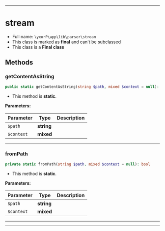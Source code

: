 ***

# stream





* Full name: `\yxorP\app\lib\parser\stream`
* This class is marked as **final** and can't be subclassed
* This class is a **Final class**




## Methods


### getContentAsString



```php
public static getContentAsString(string $path, mixed $context = null): string
```



* This method is **static**.




**Parameters:**

| Parameter | Type | Description |
|-----------|------|-------------|
| `$path` | **string** |  |
| `$context` | **mixed** |  |




***

### fromPath



```php
private static fromPath(string $path, mixed $context = null): bool
```



* This method is **static**.




**Parameters:**

| Parameter | Type | Description |
|-----------|------|-------------|
| `$path` | **string** |  |
| `$context` | **mixed** |  |




***


***

